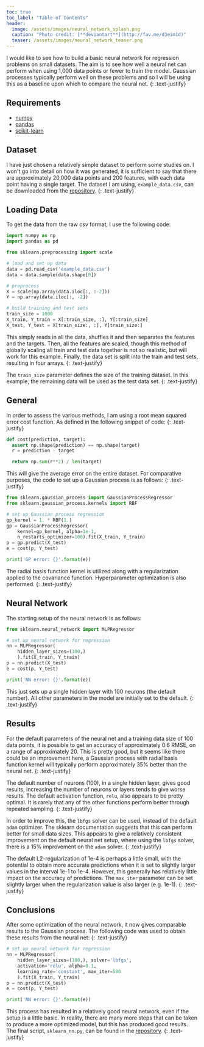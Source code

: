 ```yaml
---
toc: true
toc_label: "Table of Contents"
header:
  image: /assets/images/neural_network_splash.png
  caption: "Photo credit: [**deviantart**](http://fav.me/d3eim1d)"
  teaser: /assets/images/neural_network_teaser.png
---
```


I would like to see how to build a basic neural network for regression problems
on small datasets. The aim is to see how well a neural net can perform when
using 1,000 data points or fewer to train the model. Gaussian processes
typically perform well on these problems and so I will be using this as a
baseline upon which to compare the neural net.
{: .text-justify}

## Requirements

-   [numpy](http://www.numpy.org/)
-   [pandas](http://pandas.pydata.org/)
-   [scikit-learn](http://scikit-learn.org/stable/index.html)

## Dataset

I have just chosen a relatively simple dataset to perform some studies on.
I won't go into detail on how it was generated, it is sufficient to say that
there are approximately 20,000 data points and 200 features, with each data
point having a single target. The dataset I am using, `example_data.csv`, can
be downloaded from the [repository](https://github.com/pcjennings/pcjennings.github.io/tree/master/scripts/2018-01-01-A-neural-network-for-regression-on-small-data).
{: .text-justify}

## Loading Data

To get the data from the raw csv format, I use the following code:

  ```python
  import numpy as np
  import pandas as pd

  from sklearn.preprocessing import scale

  # load and set up data
  data = pd.read_csv('example_data.csv')
  data = data.sample(data.shape[0])

  # preprocess
  X = scale(np.array(data.iloc[:, :-2]))
  Y = np.array(data.iloc[:, -2])

  # build training and test sets
  train_size = 1000
  X_train, Y_train = X[:train_size, :], Y[:train_size]
  X_test, Y_test = X[train_size:, :], Y[train_size:]
  ```

This simply reads in all the data, shuffles it and then separates the features
and the targets. Then, all the features are scaled, though this method of
globally scaling all train and test data together is not so realistic, but will
work for this example. Finally, the data set is split into the train and test
sets, resulting in four arrays.
{: .text-justify}

The `train_size` parameter defines the size of the training dataset. In this
example, the remaining data will be used as the test data set.
{: .text-justify}

## General

In order to assess the various methods, I am using a root mean squared error
cost function. As defined in the following snippet of code:
{: .text-justify}

  ```python
  def cost(prediction, target):
    assert np.shape(prediction) == np.shape(target)
    r = prediction - target

    return np.sum(r**2) / len(target)
  ```

This will give the average error on the entire dataset. For comparative
purposes, the code to set up a Gaussian process is as follows:
{: .text-justify}

  ```python
  from sklearn.gaussian_process import GaussianProcessRegressor
  from sklearn.gaussian_process.kernels import RBF

  # set up Gaussian process regression
  gp_kernel = 1. * RBF(1.)
  gp = GaussianProcessRegressor(
      kernel=gp_kernel, alpha=1e-1,
      n_restarts_optimizer=100).fit(X_train, Y_train)
  p = gp.predict(X_test)
  e = cost(p, Y_test)

  print('GP error: {}'.format(e))
  ```

The radial basis function kernel is utilized along with a regularization
applied to the covariance function. Hyperparameter optimization is also
performed.
{: .text-justify}

## Neural Network

The starting setup of the neural network is as follows:

  ```python
  from sklearn.neural_network import MLPRegressor

  # set up neural network for regression
  nn = MLPRegressor(
      hidden_layer_sizes=(100,)
      ).fit(X_train, Y_train)
  p = nn.predict(X_test)
  e = cost(p, Y_test)

  print('NN error: {}'.format(e))
  ```

This just sets up a single hidden layer with 100 neurons (the default number).
All other parameters in the model are initially set to the default.
{: .text-justify}

## Results

For the default parameters of the neural net and a training data size of 100
data points, it is possible to get an accuracy of approximately 0.6 RMSE, on a
range of approximately 20. This is pretty good, but it seems like there could
be an improvement here, a Gaussian process with radial basis function kernel
will typically perform approximately 35% better than the neural net.
{: .text-justify}

The default number of neurons (100), in a single hidden layer, gives good
results, increasing the number of neurons or layers tends to give worse
results. The default activation function, `relu`, also appears to be pretty
optimal. It is rarely that any of the other functions perform better through
repeated sampling.
{: .text-justify}

In order to improve this, the `lbfgs` solver can be used, instead of the
default `adam` optimizer. The sklearn documentation suggests that this can
perform better for small data sizes. This appears to give a relatively
consistent improvement on the default neural net setup, where using the `lbfgs`
solver, there is a 15% improvement on the `adam` solver.
{: .text-justify}

The default L2-regularization of 1e-4 is perhaps a little small, with the
potential to obtain more accurate predictions when it is set to slightly larger
values in the interval 1e-1 to 1e-4. However, this generally has relatively
little impact on the accuracy of predictions. The `max_iter` parameter can be
set slightly larger when the regularization value is also larger (e.g. 1e-1).
{: .text-justify}

## Conclusions

After some optimization of the neural network, it now gives comparable results
to the Gaussian process. The following code was used to obtain these results
from the neural net:
{: .text-justify}

  ```python
  # set up neural network for regression
  nn = MLPRegressor(
      hidden_layer_sizes=(100,), solver='lbfgs',
      activation='relu', alpha=0.1,
      learning_rate='constant', max_iter=500
      ).fit(X_train, Y_train)
  p = nn.predict(X_test)
  e = cost(p, Y_test)

  print('NN error: {}'.format(e))
  ```

This process has resulted in a relatively good neural network, even if the
setup is a little basic. In reality, there are many more steps that can be
taken to produce a more optimized model, but this has produced good results.
The final script, `sklearn_nn.py`, can be found in the [repository](https://github.com/pcjennings/pcjennings.github.io/tree/master/scripts/2018-01-01-A-neural-network-for-regression-on-small-data).
{: .text-justify}
